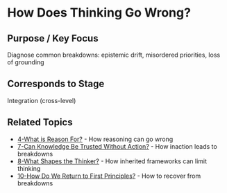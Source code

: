 # How Does Thinking Go Wrong?

## Purpose / Key Focus
Diagnose common breakdowns: epistemic drift, misordered priorities, loss of grounding

## Corresponds to Stage
Integration (cross-level)

## Related Topics
- [4-What is Reason For?](4-What%20is%20Reason%20For.md) - How reasoning can go wrong
- [7-Can Knowledge Be Trusted Without Action?](7-Can%20Knowledge%20Be%20Trusted%20Without%20Action.md) - How inaction leads to breakdowns
- [8-What Shapes the Thinker?](8-What%20Shapes%20the%20Thinker.md) - How inherited frameworks can limit thinking
- [10-How Do We Return to First Principles?](10-How%20Do%20We%20Return%20to%20First%20Principles.md) - How to recover from breakdowns 